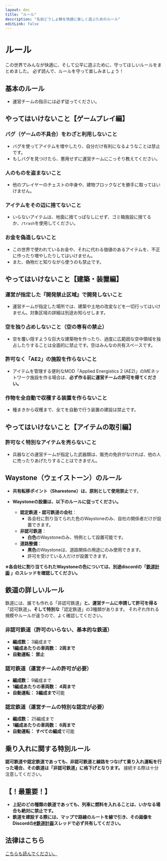 ```yaml
---
layout: doc
title: "ルール"
description: "名前どうしよ鯖を快適に楽しく遊ぶためのルール"
editLink: false
---
```


# ルール

この世界でみんなが快適に、そして公平に遊ぶために、守ってほしいルールをまとめました。
必ず読んで、ルールを守って楽しみましょう！

## 基本のルール
* 運営チームの指示には必ず従ってください。

## やってはいけないこと【ゲームプレイ編】

### バグ（ゲームの不具合）をわざと利用しないこと
* バグを使ってアイテムを増やしたり、自分だけ有利になるようなことは禁止です。
* もしバグを見つけたら、悪用せずに運営チームにこっそり教えてください。

### 人のものを盗まないこと
* 他のプレイヤーのチェストの中身や、建物ブロックなどを勝手に取ってはいけません。

### アイテムをその辺に捨てないこと
* いらないアイテムは、地面に捨てっぱなしにせず、ゴミ箱施設に捨てるか、`/trash`を使用してください。

### お金を偽造しないこと
* この世界で使われているお金や、それに代わる価値のあるアイテムを、不正に作ったり増やしたりしてはいけません。
* また、偽物だと知りながら使うのも禁止です。

## やってはいけないこと【建築・装置編】

### 運営が指定した『開発禁止区域』で開発しないこと
* 運営チームが指定した場所では、建築や土地の改変などを一切行ってはいけません。対象区域の詳細は別途お知らせします。

### 空を独り占めしないこと（空の専有の禁止）
* 空を覆い隠すような巨大な建築物を作ったり、過度に広範囲な空中領域を独占したりすることは全面的に禁止です。空はみんなの共有スペースです。

### 許可なく「AE2」の施設を作らないこと
* アイテムを管理する便利なMOD「Applied Energistics 2 (AE2)」のMEネットワーク施設を作る場合は、**必ず作る前に運営チームの許可を得てください。**

### 作物を全自動で収穫する装置を作らないこと
* 種まきから収穫まで、全てを自動で行う装置の建設は禁止です。

## やってはいけないこと【アイテムの取引編】

### 許可なく特別なアイテムを売らないこと
* 兵器などの運営チームが指定した武器類は、販売の免許がなければ、他の人に売ったりあげたりすることはできません。

## Waystone（ウェイストーン）のルール

* **共有転移ポイント（Sharestone）**は、原則として**使用禁止**です。

* **Waystoneの設置は、以下のルールに従ってください。**
	* **認定鉄道・認可鉄道の会社**：
		* 各会社に割り当てられた色のWaystoneのみ、自社の関係者だけが設置できます。
	* **非認可鉄道**：
		* **白色**のWaystoneのみ、特例として設置可能です。
	* **道路整備**：
		* **黒色**のWaystoneは、道路関係の用途にのみ使用できます。
		* 許可を受けている人だけが設置できます。

**※各会社に割り当てられたWaystoneの色については、別途discordの「[鉄道計画](https://discord.com/channels/1234382976641531944/1417516199524306974) 」のスレッドを確認してください。**

## 鉄道の詳しいルール

鉄道には、誰でも作れる「非認可鉄道」**と、運営チームに申請して許可を得る**「認可鉄道」**、そして特別な**「認定鉄道」の3種類があります。
それぞれ作れる規模やルールが違うので、よく確認してください。

### 非認可鉄道（許可のいらない、基本的な鉄道）
* **編成数：** 3編成まで
* **1編成あたりの車両数：** **2両まで**
* **自動運転：** **禁止**

### 認可鉄道（運営チームの許可が必要）
* **編成数：** 9編成まで
* **1編成あたりの車両数：** **4両まで**
* **自動運転：** **3編成まで**可能

### 認定鉄道（運営チームの特別な認定が必要）
* **編成数：** 25編成まで
* **1編成あたりの車両数：** **6両まで**
* **自動運転：** **すべての編成**で可能

## 乗り入れに関する特別ルール
**認可鉄道や認定鉄道であっても、非認可鉄道と線路をつなげて乗り入れ運転を行った場合、その鉄道は「非認可鉄道」に格下げとなります。** 接続する際は十分注意してください。

## **【！最重要！】**
* **上記のどの種類の鉄道であっても、列車に燃料を入れることは、いかなる場合も絶対に禁止です。**
* **鉄道を建設する際には、マップで路線のルートを線で引き、その画像をDiscordの[#鉄道計画](https://discord.com/channels/1234382976641531944/1269168259811512361)スレッドで必ず共有してください。**


## 法律はこちら
[こちらも読んでください。](/law)